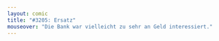 ```yaml
---
layout: comic
title: "#3205: Ersatz"
mouseover: "Die Bank war vielleicht zu sehr an Geld interessiert."
---
```

